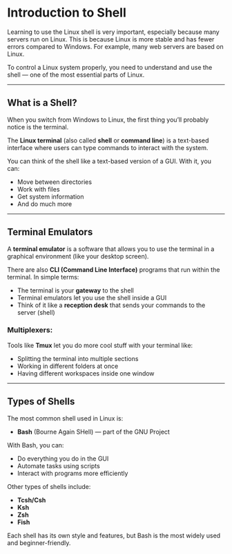 
# Introduction to Shell

Learning to use the Linux shell is very important, especially because many servers run on Linux. This is because Linux is more stable and has fewer errors compared to Windows. For example, many web servers are based on Linux.

To control a Linux system properly, you need to understand and use the shell — one of the most essential parts of Linux.

---

## What is a Shell?

When you switch from Windows to Linux, the first thing you’ll probably notice is the terminal.

The **Linux terminal** (also called **shell** or **command line**) is a text-based interface where users can type commands to interact with the system.

You can think of the shell like a text-based version of a GUI. With it, you can:
- Move between directories
- Work with files
- Get system information
- And do much more

---

## Terminal Emulators

A **terminal emulator** is a software that allows you to use the terminal in a graphical environment (like your desktop screen).

There are also **CLI (Command Line Interface)** programs that run within the terminal. In simple terms:
- The terminal is your **gateway** to the shell
- Terminal emulators let you use the shell inside a GUI
- Think of it like a **reception desk** that sends your commands to the server (shell)


### Multiplexers:
Tools like **Tmux** let you do more cool stuff with your terminal like:
- Splitting the terminal into multiple sections
- Working in different folders at once
- Having different workspaces inside one window

---

## Types of Shells

The most common shell used in Linux is:
- **Bash** (Bourne Again SHell) — part of the GNU Project

With Bash, you can:
- Do everything you do in the GUI
- Automate tasks using scripts
- Interact with programs more efficiently

Other types of shells include:
- **Tcsh/Csh**
- **Ksh**
- **Zsh**
- **Fish**

Each shell has its own style and features, but Bash is the most widely used and beginner-friendly.